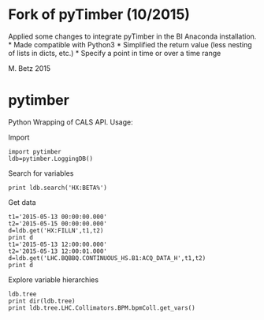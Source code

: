 # Fork of pyTimber (10/2015)
Applied some changes to integrate pyTimber in the BI Anaconda installation.
    * Made compatible with Python3
    * Simplified the return value (less nesting of lists in dicts, etc.)
    * Specify a point in time or over a time range


M. Betz 2015



# pytimber
Python Wrapping of CALS API. Usage:

Import

    import pytimber
    ldb=pytimber.LoggingDB()

Search for variables

    print ldb.search('HX:BETA%')

Get data

    t1='2015-05-13 00:00:00.000'
    t2='2015-05-15 00:00:00.000'
    d=ldb.get('HX:FILLN',t1,t2)
    print d
    t1='2015-05-13 12:00:00.000'
    t2='2015-05-13 12:00:01.000'
    d=ldb.get('LHC.BQBBQ.CONTINUOUS_HS.B1:ACQ_DATA_H',t1,t2)
    print d

Explore variable hierarchies

    ldb.tree
    print dir(ldb.tree)
    print ldb.tree.LHC.Collimators.BPM.bpmColl.get_vars()
